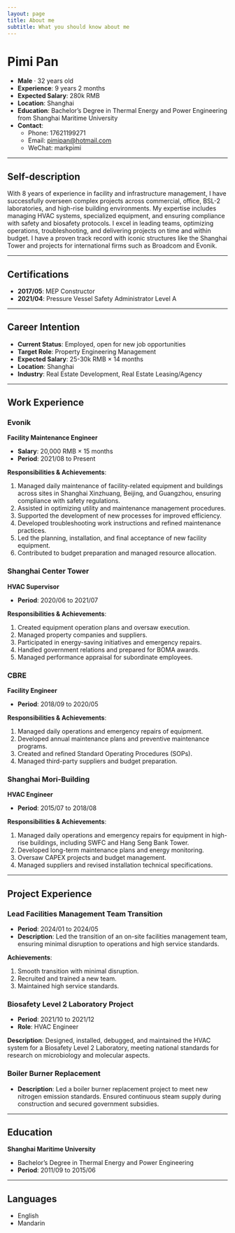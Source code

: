 ```yaml
---
layout: page
title: About me
subtitle: What you should know about me
---
```


# Pimi Pan

- **Male** · 32 years old
- **Experience**: 9 years 2 months
- **Expected Salary**: 280k RMB
- **Location**: Shanghai
- **Education**: Bachelor’s Degree in Thermal Energy and Power Engineering from Shanghai Maritime University
- **Contact**:  
  - Phone: 17621199271  
  - Email: pimipan@hotmail.com  
  - WeChat: markpimi

---

## Self-description

With 8 years of experience in facility and infrastructure management, I have successfully overseen complex projects across commercial, office, BSL-2 laboratories, and high-rise building environments. My expertise includes managing HVAC systems, specialized equipment, and ensuring compliance with safety and biosafety protocols. I excel in leading teams, optimizing operations, troubleshooting, and delivering projects on time and within budget. I have a proven track record with iconic structures like the Shanghai Tower and projects for international firms such as Broadcom and Evonik.

---

## Certifications

- **2017/05**: MEP Constructor
- **2021/04**: Pressure Vessel Safety Administrator Level A

---

## Career Intention

- **Current Status**: Employed, open for new job opportunities
- **Target Role**: Property Engineering Management
- **Expected Salary**: 25-30k RMB × 14 months
- **Location**: Shanghai
- **Industry**: Real Estate Development, Real Estate Leasing/Agency

---

## Work Experience

### Evonik  
**Facility Maintenance Engineer**  
- **Salary**: 20,000 RMB × 15 months  
- **Period**: 2021/08 to Present

**Responsibilities & Achievements**:
1. Managed daily maintenance of facility-related equipment and buildings across sites in Shanghai Xinzhuang, Beijing, and Guangzhou, ensuring compliance with safety regulations.
2. Assisted in optimizing utility and maintenance management procedures.
3. Supported the development of new processes for improved efficiency.
4. Developed troubleshooting work instructions and refined maintenance practices.
5. Led the planning, installation, and final acceptance of new facility equipment.
6. Contributed to budget preparation and managed resource allocation.

### Shanghai Center Tower  
**HVAC Supervisor**  
- **Period**: 2020/06 to 2021/07  

**Responsibilities & Achievements**:
1. Created equipment operation plans and oversaw execution.
2. Managed property companies and suppliers.
3. Participated in energy-saving initiatives and emergency repairs.
4. Handled government relations and prepared for BOMA awards.
5. Managed performance appraisal for subordinate employees.

### CBRE  
**Facility Engineer**  
- **Period**: 2018/09 to 2020/05  

**Responsibilities & Achievements**:
1. Managed daily operations and emergency repairs of equipment.
2. Developed annual maintenance plans and preventive maintenance programs.
3. Created and refined Standard Operating Procedures (SOPs).
4. Managed third-party suppliers and budget preparation.

### Shanghai Mori-Building  
**HVAC Engineer**  
- **Period**: 2015/07 to 2018/08  

**Responsibilities & Achievements**:
1. Managed daily operations and emergency repairs for equipment in high-rise buildings, including SWFC and Hang Seng Bank Tower.
2. Developed long-term maintenance plans and energy monitoring.
3. Oversaw CAPEX projects and budget management.
4. Managed suppliers and revised installation technical specifications.

---

## Project Experience

### Lead Facilities Management Team Transition  
- **Period**: 2024/01 to 2024/05  
- **Description**: Led the transition of an on-site facilities management team, ensuring minimal disruption to operations and high service standards.

**Achievements**:
1. Smooth transition with minimal disruption.
2. Recruited and trained a new team.
3. Maintained high service standards.

### Biosafety Level 2 Laboratory Project  
- **Period**: 2021/10 to 2021/12  
- **Role**: HVAC Engineer  

**Description**: Designed, installed, debugged, and maintained the HVAC system for a Biosafety Level 2 Laboratory, meeting national standards for research on microbiology and molecular aspects.

### Boiler Burner Replacement  
- **Description**: Led a boiler burner replacement project to meet new nitrogen emission standards. Ensured continuous steam supply during construction and secured government subsidies.

---

## Education

**Shanghai Maritime University**  
- Bachelor’s Degree in Thermal Energy and Power Engineering  
- **Period**: 2011/09 to 2015/06

---

## Languages

- English
- Mandarin


